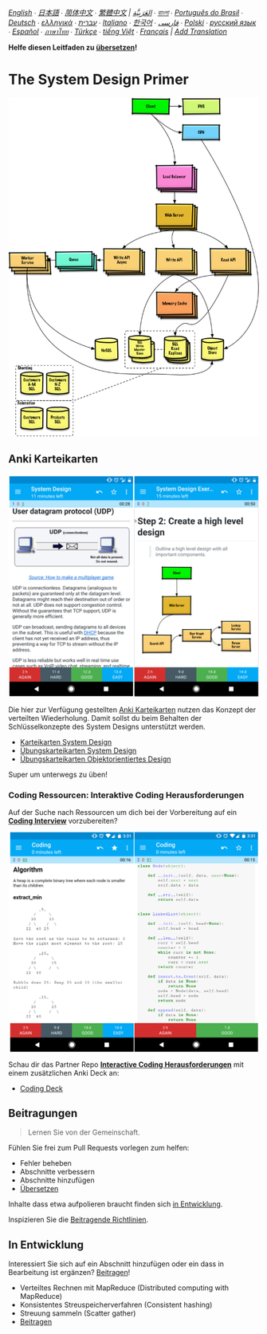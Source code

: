 *[English](README.md) ∙ [日本語](README-ja.md) ∙ [简体中文](README-zh-Hans.md) ∙ [繁體中文](README-zh-TW.md) | [العَرَبِيَّة‎](https://github.com/donnemartin/system-design-primer/issues/170) ∙ [বাংলা](https://github.com/donnemartin/system-design-primer/issues/220) ∙ [Português do Brasil](https://github.com/donnemartin/system-design-primer/issues/40) ∙ [Deutsch](README-de.md) ∙ [ελληνικά](https://github.com/donnemartin/system-design-primer/issues/130) ∙ [עברית](https://github.com/donnemartin/system-design-primer/issues/272) ∙ [Italiano](https://github.com/donnemartin/system-design-primer/issues/104) ∙ [한국어](https://github.com/donnemartin/system-design-primer/issues/102) ∙ [فارسی](https://github.com/donnemartin/system-design-primer/issues/110) ∙ [Polski](https://github.com/donnemartin/system-design-primer/issues/68) ∙ [русский язык](https://github.com/donnemartin/system-design-primer/issues/87) ∙ [Español](https://github.com/donnemartin/system-design-primer/issues/136) ∙ [ภาษาไทย](https://github.com/donnemartin/system-design-primer/issues/187) ∙ [Türkçe](https://github.com/donnemartin/system-design-primer/issues/39) ∙ [tiếng Việt](https://github.com/donnemartin/system-design-primer/issues/127) ∙ [Français](https://github.com/donnemartin/system-design-primer/issues/250) | [Add Translation](https://github.com/donnemartin/system-design-primer/issues/28)*

**Helfe diesen Leitfaden zu [übersetzen](TRANSLATIONS.md)!**

# The System Design Primer

<p align="center">
  <img src="images/jj3A5N8.png">
  <br/>
</p>



## Anki Karteikarten

<p align="center">
  <img src="images/zdCAkB3.png">
  <br/>
</p>

Die hier zur Verfügung gestellten [Anki Karteikarten](https://apps.ankiweb.net/) nutzen das Konzept der verteilten Wiederholung. Damit sollst du beim Behalten der Schlüsselkonzepte des System Designs unterstützt werden.

* [Karteikarten System Design](https://github.com/donnemartin/system-design-primer/tree/master/resources/flash_cards/System%20Design.apkg)
* [Übungskarteikarten System Design](https://github.com/donnemartin/system-design-primer/tree/master/resources/flash_cards/System%20Design%20Exercises.apkg)
* [Übungskarteikarten Objektorientiertes Design](https://github.com/donnemartin/system-design-primer/tree/master/resources/flash_cards/OO%20Design.apkg)

Super um unterwegs zu üben!

### Coding Ressourcen: Interaktive Coding Herausforderungen

Auf der Suche nach Ressourcen um dich bei der Vorbereitung auf ein [**Coding Interview**](https://github.com/donnemartin/interactive-coding-challenges) vorzubereiten?

<p align="center">
  <img src="images/b4YtAEN.png">
  <br/>
</p>

Schau dir das Partner Repo [**Interactive Coding Herausforderungen**](https://github.com/donnemartin/interactive-coding-challenges) mit einem zusätzlichen Anki Deck an:

* [Coding Deck](https://github.com/donnemartin/interactive-coding-challenges/tree/master/anki_cards/Coding.apkg)



## Beitragungen

> Lernen Sie von der Gemeinschaft.

Fühlen Sie frei zum Pull Requests vorlegen zum helfen:

* Fehler beheben
* Abschnitte verbessern
* Abschnitte hinzufügen
* [Übersetzen](https://github.com/donnemartin/system-design-primer/issues/28)

Inhalte dass etwa aufpolieren braucht finden sich [in Entwicklung](#in-entwicklung).

Inspizieren Sie die [Beitragende Richtlinien](CONTRIBUTING.md).

## In Entwicklung

Interessiert Sie sich auf ein Abschnitt hinzufügen oder ein dass in Bearbeitung ist ergänzen?  [Beitragen](#beitragungen)!

* Verteiltes Rechnen mit MapReduce (Distributed computing with MapReduce)
* Konsistentes Streuspeicherverfahren (Consistent hashing)
* Streuung sammeln (Scatter gather)
* [Beitragen](#beitragungen)